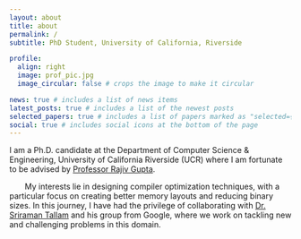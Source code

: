 ```yaml
---
layout: about
title: about
permalink: /
subtitle: PhD Student, University of California, Riverside

profile:
  align: right
  image: prof_pic.jpg
  image_circular: false # crops the image to make it circular

news: true # includes a list of news items
latest_posts: true # includes a list of the newest posts
selected_papers: true # includes a list of papers marked as "selected={true}"
social: true # includes social icons at the bottom of the page
---
```


I am a Ph.D. candidate at the Department of Computer Science & Engineering, University of California Riverside (UCR) where I am fortunate to be advised by [Professor Rajiv Gupta](http://www.cs.ucr.edu/~gupta/).

&nbsp;&nbsp;&nbsp;&nbsp;&nbsp;&nbsp;&nbsp;My interests lie in designing compiler optimization techniques, with a particular focus on creating better memory layouts and reducing binary sizes. In this journey, I have had the privilege of collaborating with [Dr. Sriraman Tallam](https://research.google/people/author37618/?&type=google&type=other) and his group from Google, where we work on tackling new and challenging problems in this domain.